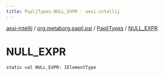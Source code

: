 ```yaml
---
title: PapljTypes.NULL_EXPR - aesi-intellij
---
```


[aesi-intellij](../../index.html) / [org.metaborg.paplj.psi](../index.html) / [PapljTypes](index.html) / [NULL_EXPR](.)

# NULL_EXPR

`static val NULL_EXPR: IElementType`